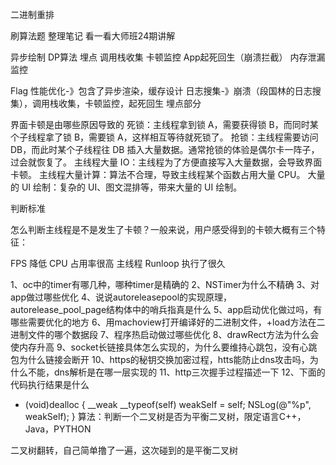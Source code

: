 二进制重排

刷算法题
整理笔记
看一看大师班24期讲解

异步绘制
DP算法
埋点
调用栈收集
卡顿监控
App起死回生（崩溃拦截）
内存泄漏监控

Flag
性能优化-》包含了异步渲染，缓存设计
日志搜集-》崩溃（段国林的日志搜集），调用栈收集，卡顿监控，起死回生
埋点部分



界面卡顿是由哪些原因导致的
死锁：主线程拿到锁 A，需要获得锁 B，而同时某个子线程拿了锁 B，需要锁 A，这样相互等待就死锁了。
抢锁：主线程需要访问 DB，而此时某个子线程往 DB 插入大量数据。通常抢锁的体验是偶尔卡一阵子，过会就恢复了。
主线程大量 IO：主线程为了方便直接写入大量数据，会导致界面卡顿。
主线程大量计算：算法不合理，导致主线程某个函数占用大量 CPU。
大量的 UI 绘制：复杂的 UI、图文混排等，带来大量的 UI 绘制。

判断标准

怎么判断主线程是不是发生了卡顿？一般来说，用户感受得到的卡顿大概有三个特征：

FPS 降低
CPU 占用率很高
主线程 Runloop 执行了很久

1、oc中的timer有哪几种，哪种timer是精确的
2、NSTimer为什么不精确
3、对app做过哪些优化
4、说说autoreleasepool的实现原理，autorelease_pool_page结构体中的哨兵指真是什么
5、app启动优化做过吗，有哪些需要优化的地方
6、用machoview打开编译好的二进制文件，+load方法在二进制文件的哪个数据段
7、程序热启动做过哪些优化
8、drawRect方法为什么会使内存升高
9、socket长链接具体怎么实现的，为什么要维持心跳包，没有心跳包为什么链接会断开
10、https的秘钥交换加密过程，htts能防止dns攻击吗，为什么不能，dns解析是在哪一层实现的
11、http三次握手过程描述一下
12、下面的代码执行结果是什么
- (void)dealloc {
    __weak __typeof(self) weakSelf = self;
    NSLog(@"%p", weakSelf);
}
算法：判断一个二叉树是否为平衡二叉树，限定语言C++，Java，PYTHON


二叉树翻转，自己简单撸了一遍，这次碰到的是平衡二叉树